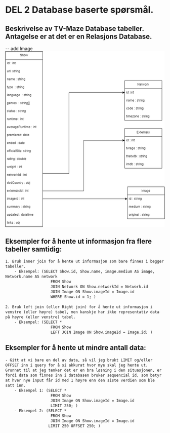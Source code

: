 # DEL 2 Database baserte spørsmål.


## Beskrivelse av TV-Maze Database tabeller. Antagelse er at det er en Relasjons Database.

-- add Image
![Drag Racing](./resources/Database-table-connection.png)


## Eksempler for å hente ut informasjon fra flere  tabeller samtidig:
    1. Bruk inner join for å hente ut informasjon som bare finnes i begger tabeller. 
        - Eksempel: (SELECT Show.id, Show.name, image.medium AS image, Network.name AS network
                        FROM Show
                        JOIN Network ON Show.networkId = Network.id
                        JOIN Image ON Show.imageId = Image.id
                        WHERE Show.id = 1; )

    2. Bruk left join (eller Right join) for å hente ut informasjon i venstre (eller høyre) tabel, men kanskje har ikke representativ data på høyre (eller venstre) tabel.
        - Eksempel: (SELECT *
                        FROM Show
                        LEFT JOIN Image ON Show.imageId = Image.id; )
## Eksempler for å hente ut mindre antall data:
    - Gitt at vi bare en del av data, så vil jeg brukt LIMIT og/eller OFFSET inn i query for å si akkurat hvor mye skal jeg hente ut. Grunnet til at jeg tenker det er en bra løsning i den situasjonen, er fordi data som finnes inn i databasen bruker sequencial id, som betyr at hver nye input får id med 1 høyre enn den siste verdien som ble satt inn.
        - Eksempel 1: (SELECT *
                        FROM Show
                        JOIN Image ON Show.imageId = Image.id
                        LIMIT 250; )
        - Eksempel 2: (SELECT *
                        FROM Show
                        JOIN Image ON Show.imageId = Image.id
                       LIMIT 250 OFFSET 250; ) 
